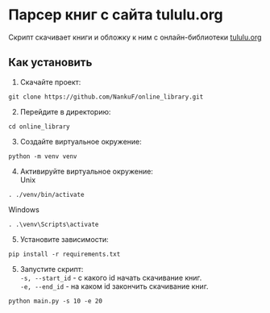 # Парсер книг с сайта tululu.org

Скрипт скачивает книги и обложку к ним с онлайн-библиотеки [tululu.org](https://tululu.org)

## Как установить

1. Скачайте проект:<br>

```commandline
git clone https://github.com/NankuF/online_library.git
```

2. Перейдите в директорию:

```commandline
cd online_library
```
3. Создайте виртуальное окружение:<br>

```commandline
python -m venv venv
```

4. Активируйте виртуальное окружение:<br>
Unix
```commandline
. ./venv/bin/activate
```
Windows
```commandline
. .\venv\Scripts\activate
```
5. Установите зависимости:<br>

```commandline
pip install -r requirements.txt
```

5. Запустите скрипт:<br>
`-s, --start_id` - с какого id начать скачивание книг.<br>
`-e, --end_id` - на каком id закончить скачивание книг.<br>
```commandline
python main.py -s 10 -e 20
```